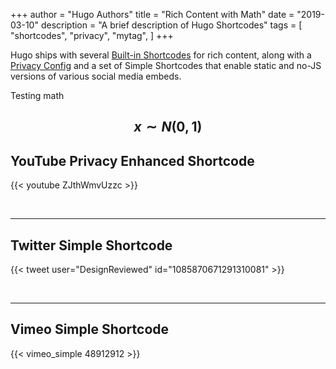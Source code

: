 +++
author = "Hugo Authors"
title = "Rich Content with Math"
date = "2019-03-10"
description = "A brief description of Hugo Shortcodes"
tags = [
    "shortcodes",
    "privacy",
    "mytag",
]
+++


Hugo ships with several [Built-in Shortcodes](https://gohugo.io/content-management/shortcodes/#use-hugo-s-built-in-shortcodes) for rich content, along with a [Privacy Config](https://gohugo.io/about/hugo-and-gdpr/) and a set of Simple Shortcodes that enable static and no-JS versions of various social media embeds.

<!--more-->

Testing math

$$ x \sim N(0,1) $$
---

## YouTube Privacy Enhanced Shortcode

{{< youtube ZJthWmvUzzc >}}

<br>

---

## Twitter Simple Shortcode

{{< tweet user="DesignReviewed" id="1085870671291310081" >}}

<br>

---

## Vimeo Simple Shortcode

{{< vimeo_simple 48912912 >}}
